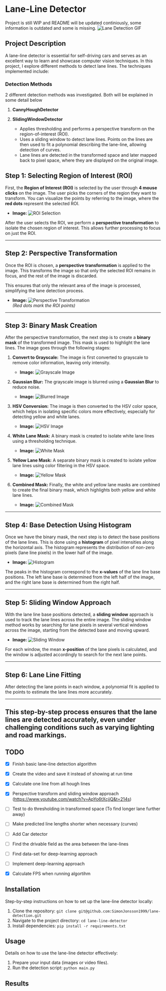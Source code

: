 # Lane-Line Detector
Project is still WIP and README will be updated continiously, some information is outdated and some is missing.
![Lane Detection GIF](images/result.gif)
## Project Description
A lane-line detector is essential for self-driving cars and serves as an excellent way to learn and showcase computer vision techniques. In this project, I explore different methods to detect lane lines. The techniques implemented include:

### Detection Methods
2 different detection methods was investigated. Both will be explained in some detail below
1. **CannyHoughDetector**  
    

2. **SlidingWindowDetector**  
    - Applies thresholding and performs a perspective transform on the region-of-interest (ROI).  
    - Uses a sliding window to detect lane lines. Points on the lines are then used to fit a polynomial describing the lane-line, allowing detection of curves.  
    - Lane lines are detected in the transformed space and later mapped back to pixel space, where they are displayed on the original image.

## Step 1: **Selecting Region of Interest (ROI)**

First, the **Region of Interest (ROI)** is selected by the user through **4 mouse clicks** on the image. The user picks the corners of the region they want to transform. You can visualize the points by referring to the image, where the **red dots** represent the selected ROI.

- **Image:** ![ROI Selection](images/pick_points.jpeg)

After the user selects the ROI, we perform a **perspective transformation** to isolate the chosen region of interest. This allows further processing to focus on just the ROI.

---

## Step 2: **Perspective Transformation**

Once the ROI is chosen, a **perspective transformation** is applied to the image. This transforms the image so that only the selected ROI remains in focus, and the rest of the image is discarded. 

This ensures that only the relevant area of the image is processed, simplifying the lane detection process.

- **Image:** ![Perspective Transformation](images/pick_points.jpeg)  
  *(Red dots mark the ROI points)*

---

## Step 3: **Binary Mask Creation**

After the perspective transformation, the next step is to create a **binary mask** of the transformed image. This mask is used to highlight the lane lines. The image goes through the following stages:

1. **Convert to Grayscale:** The image is first converted to grayscale to remove color information, leaving only intensity.
   - **Image:** ![Grayscale Image](images/gray_img.jpeg)

2. **Gaussian Blur:** The grayscale image is blurred using a **Gaussian Blur** to reduce noise.
   - **Image:** ![Blurred Image](images/gray_img_blur.jpeg)

3. **HSV Conversion:** The image is then converted to the HSV color space, which helps in isolating specific colors more effectively, especially for detecting yellow and white lanes.
   - **Image:** ![HSV Image](images/hsv.jpeg)

4. **White Lane Mask:** A binary mask is created to isolate white lane lines using a thresholding technique.
   - **Image:** ![White Mask](images/white_mask.jpeg)

5. **Yellow Lane Mask:** A separate binary mask is created to isolate yellow lane lines using color filtering in the HSV space.
   - **Image:** ![Yellow Mask](images/yellow_mask.jpeg)

6. **Combined Mask:** Finally, the white and yellow lane masks are combined to create the final binary mask, which highlights both yellow and white lane lines.
   - **Image:** ![Combined Mask](images/mask.jpeg)

---

## Step 4: **Base Detection Using Histogram**

Once we have the binary mask, the next step is to detect the base positions of the lane lines. This is done using a **histogram** of pixel intensities along the horizontal axis. The histogram represents the distribution of non-zero pixels (lane line pixels) in the lower half of the image.

- **Image:** ![Histogram](images/histogram.jpeg)

The peaks in the histogram correspond to the **x-values** of the lane line base positions. The left lane base is determined from the left half of the image, and the right lane base is determined from the right half.

---

## Step 5: **Sliding Window Approach**

With the lane line base positions detected, a **sliding window** approach is used to track the lane lines across the entire image. The sliding window method works by searching for lane pixels in several vertical windows across the image, starting from the detected base and moving upward.

- **Image:** ![Sliding Window](images/debug_img.jpeg)

For each window, the mean **x-position** of the lane pixels is calculated, and the window is adjusted accordingly to search for the next lane points.

---

## Step 6: **Lane Line Fitting**

After detecting the lane points in each window, a polynomial fit is applied to the points to estimate the lane lines more accurately.

---

This step-by-step process ensures that the lane lines are detected accurately, even under challenging conditions such as varying lighting and road markings.
-
## TODO
- [x] Finish basic lane-line detection algorithm
- [x] Create the video and save it instead of showing at run time
- [x] Calculate one line from all hough lines
- [x] Perspective transform and sliding window approach (https://www.youtube.com/watch?v=ApYo6tXcjjQ&t=214s)
- [ ] Test to do thresholding in transformed space (To find longer lane further away)
- [ ] Make predicted line lengths shorter when necessary (curves)
- [ ] Add Car detector
- [ ] Find the drivable field as the area between the lane-lines
- [ ] Find data-set for deep-learning approach
- [ ] Implement deep-learning approach
- [x] Calculate FPS when running algortihm



## Installation
Step-by-step instructions on how to set up the lane-line detector locally:
1. Clone the repository: `git clone git@github.com:SimonJonsson1999/lane-detection.git`
2. Navigate to the project directory: `cd lane-line-detector`
3. Install dependencies: `pip install -r requirements.txt`

## Usage
Details on how to use the lane-line detector effectively:
1. Prepare your input data (images or video files).
2. Run the detection script: `python main.py`

## Results


